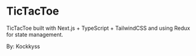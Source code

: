 # TicTacToe

TicTacToe built with Next.js + TypeScript + TailwindCSS and using Redux for state management.

By: Kockkyss
